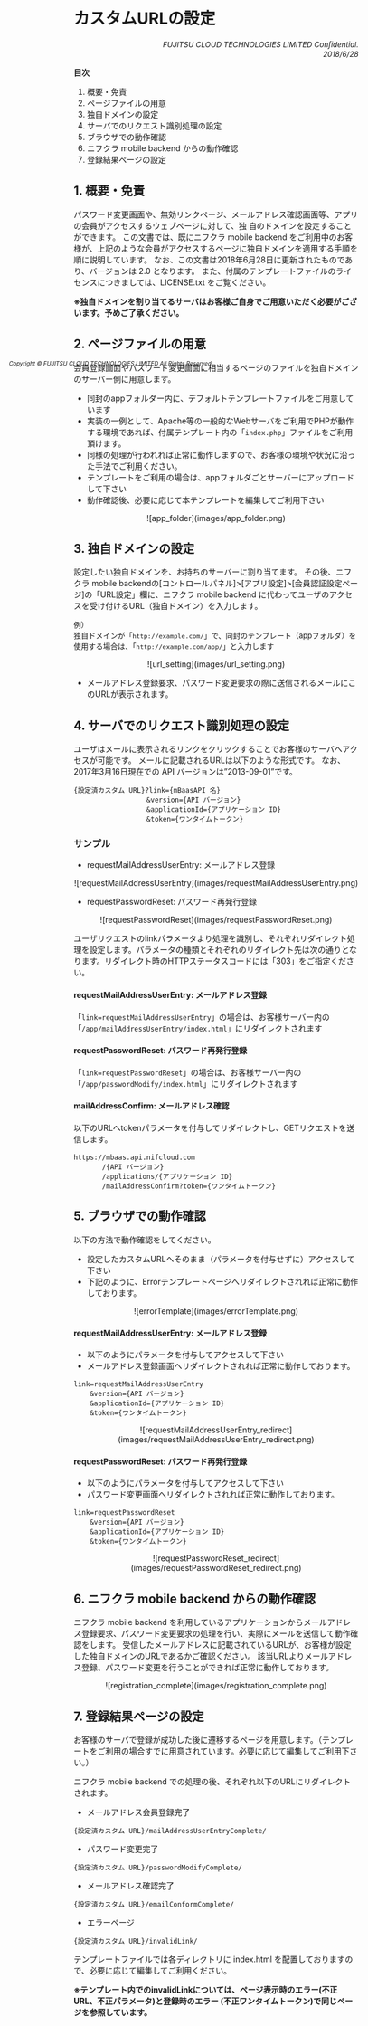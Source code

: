 # カスタムURLの設定
<font size="2"><div style="text-align: right;">_FUJITSU CLOUD TECHNOLOGIES LIMITED Confidential.<br>2018/6/28_</div></font>

__目次__
1. 概要・免責
1. ページファイルの用意
1. 独自ドメインの設定
1. サーバでのリクエスト識別処理の設定
1. ブラウザでの動作確認
1. ニフクラ mobile backend からの動作確認
1. 登録結果ページの設定

<font size="1"><div style="position: absolute; left: 30mm; top: 188mm;">_Copyright © FUJITSU CLOUD TECHNOLOGIES LIMITED All Rights Reserved._</div></font>

<div style="page-break-before:always"></div>

## 1. 概要・免責
パスワード変更画面や、無効リンクページ、メールアドレス確認画面等、アプリの会員がアクセスするウェブページに対して、独
自のドメインを設定することができます。
この文書では、既にニフクラ mobile backend をご利用中のお客様が、上記のような会員がアクセスするページに独自ドメインを適用する手順を順に説明しています。
なお、この文書は2018年6月28日に更新されたものであり、バージョンは 2.0 となります。
また、付属のテンプレートファイルのライセンスにつきましては、LICENSE.txt をご覧ください。

__※独自ドメインを割り当てるサーバはお客様ご自身でご用意いただく必要がございます。予めご了承ください。__

<div style="page-break-before:always"></div>

## 2. ページファイルの用意
会員登録画面やパスワード変更画面に相当するページのファイルを独自ドメインのサーバー側に用意します。

* 同封のappフォルダー内に、デフォルトテンプレートファイルをご用意しています
 * 実装の一例として、Apache等の一般的なWebサーバをご利用でPHPが動作する環境であれば、付属テンプレート内の「`index.php`」ファイルをご利用頂けます。
 * 同様の処理が行われれば正常に動作しますので、お客様の環境や状況に沿った手法でご利用ください。
* テンプレートをご利用の場合は、appフォルダごとサーバーにアップロードして下さい
 * 動作確認後、必要に応じて本テンプレートを編集してご利用下さい

<center>![app_folder](images/app_folder.png)</center>

<div style="page-break-before:always"></div>

## 3. 独自ドメインの設定
設定したい独自ドメインを、お持ちのサーバーに割り当てます。
その後、ニフクラ mobile backendの[コントロールパネル]>[アプリ設定]>[会員認証設定ページ]の「URL設定」欄に、ニフクラ mobile backend に代わってユーザのアクセスを受け付けるURL（独自ドメイン）を入力します。

<font size="2">例）<br>独自ドメインが「`http://example.com/`」で、同封のテンプレート（appフォルダ）を使用する場合は、「`http://example.com/app/`」と入力します</font>

<center>![url_setting](images/url_setting.png)</center>

* メールアドレス登録要求、パスワード変更要求の際に送信されるメールにこのURLが表示されます。

<div style="page-break-before:always"></div>

## 4. サーバでのリクエスト識別処理の設定
ユーザはメールに表示されるリンクをクリックすることでお客様のサーバへアクセスが可能です。
メールに記載されるURLは以下のような形式です。
なお、2017年3月16日現在での API バージョンは”2013-09-01”です。

```
{設定済カスタム URL}?link={mBaasAPI 名}
                  &version={API バージョン}
                  &applicationId={アプリケーション ID}
                  &token={ワンタイムトークン}
```

### サンプル

* requestMailAddressUserEntry: メールアドレス登録
<center>![requestMailAddressUserEntry](images/requestMailAddressUserEntry.png)</center>

* requestPasswordReset: パスワード再発行登録
<center>![requestPasswordReset](images/requestPasswordReset.png)</center>

<div style="page-break-before:always"></div>

ユーザリクエストのlinkパラメータより処理を識別し、それぞれリダイレクト処理を設定します。パラメータの種類とそれぞれのリダイレクト先は次の通りとなります。リダイレクト時のHTTPステータスコードには「303」をご指定ください。

#### requestMailAddressUserEntry: メールアドレス登録
「`link=requestMailAddressUserEntry`」の場合は、お客様サーバー内の「`/app/mailAddressUserEntry/index.html`」にリダイレクトされます

#### requestPasswordReset: パスワード再発行登録
「`link=requestPasswordReset`」の場合は、お客様サーバー内の「`/app/passwordModify/index.html`」にリダイレクトされます

#### mailAddressConfirm: メールアドレス確認

以下のURLへtokenパラメータを付与してリダイレクトし、GETリクエストを送信します。
```url
https://mbaas.api.nifcloud.com
       /{API バージョン}
       /applications/{アプリケーション ID}
       /mailAddressConfirm?token={ワンタイムトークン}
```

<div style="page-break-before:always"></div>

## 5. ブラウザでの動作確認
以下の方法で動作確認をしてください。

* 設定したカスタムURLへそのまま（パラメータを付与せずに）アクセスして下さい
 * 下記のように、Errorテンプレートページへリダイレクトされれば正常に動作しております。

<center>![errorTemplate](images/errorTemplate.png)</center>

#### requestMailAddressUserEntry: メールアドレス登録
* 以下のようにパラメータを付与してアクセスして下さい
 * メールアドレス登録画面へリダイレクトされれば正常に動作しております。

```
link=requestMailAddressUserEntry
    &version={API バージョン}
    &applicationId={アプリケーション ID}
    &token={ワンタイムトークン}
```

<center>![requestMailAddressUserEntry_redirect](images/requestMailAddressUserEntry_redirect.png)</center>

<div style="page-break-before:always"></div>

#### requestPasswordReset: パスワード再発行登録
* 以下のようにパラメータを付与してアクセスして下さい
 * パスワード変更画面へリダイレクトされれば正常に動作しております。

```
link=requestPasswordReset
    &version={API バージョン}
    &applicationId={アプリケーション ID}
    &token={ワンタイムトークン}
```

<center>![requestPasswordReset_redirect](images/requestPasswordReset_redirect.png)</center>

<div style="page-break-before:always"></div>

## 6. ニフクラ mobile backend からの動作確認
ニフクラ mobile backend を利用しているアプリケーションからメールアドレス登録要求、パスワード変更要求の処理を行い、実際にメールを送信して動作確認をします。
受信したメールアドレスに記載されているURLが、お客様が設定した独自ドメインのURLであるかご確認ください。
該当URLよりメールアドレス登録、パスワード変更を行うことができれば正常に動作しております。

<center>![registration_complete](images/registration_complete.png)</center>

<div style="page-break-before:always"></div>

## 7. 登録結果ページの設定
お客様のサーバで登録が成功した後に遷移するページを用意します。（テンプレートをご利用の場合すでに用意されています。必要に応じて編集してご利用下さい。）

ニフクラ mobile backend での処理の後、それぞれ以下のURLにリダイレクトされます。

* メールアドレス会員登録完了
```
{設定済カスタム URL}/mailAddressUserEntryComplete/
```
* パスワード変更完了
```
{設定済カスタム URL}/passwordModifyComplete/
```
* メールアドレス確認完了
```
{設定済カスタム URL}/emailConformComplete/
```
* エラーページ
```
{設定済カスタム URL}/invalidLink/
```

テンプレートファイルでは各ディレクトリに index.html を配置しておりますので、必要に応じて編集してご利用ください。

__※テンプレート内でのinvalidLinkについては、ページ表示時のエラー(不正URL、不正パラメータ)と登録時のエラー
(不正ワンタイムトークン)で同じページを参照しています。__
